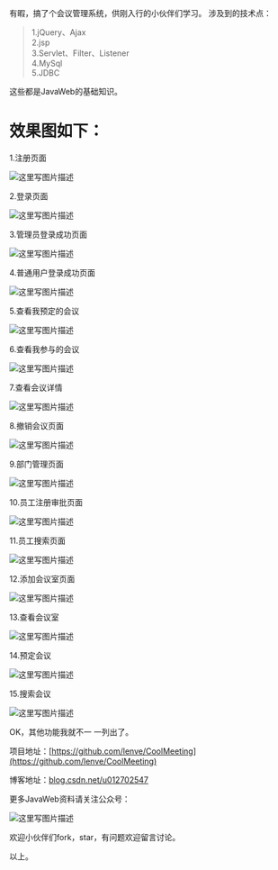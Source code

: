 有暇，搞了个会议管理系统，供刚入行的小伙伴们学习。
涉及到的技术点：
>1.jQuery、Ajax  
>2.jsp  
>3.Servlet、Filter、Listener  
>4.MySql  
>5.JDBC  

这些都是JavaWeb的基础知识。

# 效果图如下：

1.注册页面

![这里写图片描述](http://img.blog.csdn.net/20170823171603292?watermark/2/text/aHR0cDovL2Jsb2cuY3Nkbi5uZXQvdTAxMjcwMjU0Nw==/font/5a6L5L2T/fontsize/400/fill/I0JBQkFCMA==/dissolve/70/gravity/SouthEast)

2.登录页面

![这里写图片描述](http://img.blog.csdn.net/20170823171633940?watermark/2/text/aHR0cDovL2Jsb2cuY3Nkbi5uZXQvdTAxMjcwMjU0Nw==/font/5a6L5L2T/fontsize/400/fill/I0JBQkFCMA==/dissolve/70/gravity/SouthEast)

3.管理员登录成功页面

![这里写图片描述](http://img.blog.csdn.net/20170823172125371?watermark/2/text/aHR0cDovL2Jsb2cuY3Nkbi5uZXQvdTAxMjcwMjU0Nw==/font/5a6L5L2T/fontsize/400/fill/I0JBQkFCMA==/dissolve/70/gravity/SouthEast)

4.普通用户登录成功页面

![这里写图片描述](http://img.blog.csdn.net/20170823172140262?watermark/2/text/aHR0cDovL2Jsb2cuY3Nkbi5uZXQvdTAxMjcwMjU0Nw==/font/5a6L5L2T/fontsize/400/fill/I0JBQkFCMA==/dissolve/70/gravity/SouthEast)

5.查看我预定的会议

![这里写图片描述](http://img.blog.csdn.net/20170823172303995?watermark/2/text/aHR0cDovL2Jsb2cuY3Nkbi5uZXQvdTAxMjcwMjU0Nw==/font/5a6L5L2T/fontsize/400/fill/I0JBQkFCMA==/dissolve/70/gravity/SouthEast)

6.查看我参与的会议

![这里写图片描述](http://img.blog.csdn.net/20170823172345553?watermark/2/text/aHR0cDovL2Jsb2cuY3Nkbi5uZXQvdTAxMjcwMjU0Nw==/font/5a6L5L2T/fontsize/400/fill/I0JBQkFCMA==/dissolve/70/gravity/SouthEast)

7.查看会议详情

![这里写图片描述](http://img.blog.csdn.net/20170823173346210?watermark/2/text/aHR0cDovL2Jsb2cuY3Nkbi5uZXQvdTAxMjcwMjU0Nw==/font/5a6L5L2T/fontsize/400/fill/I0JBQkFCMA==/dissolve/70/gravity/SouthEast)

8.撤销会议页面

![这里写图片描述](http://img.blog.csdn.net/20170823173415973?watermark/2/text/aHR0cDovL2Jsb2cuY3Nkbi5uZXQvdTAxMjcwMjU0Nw==/font/5a6L5L2T/fontsize/400/fill/I0JBQkFCMA==/dissolve/70/gravity/SouthEast)

9.部门管理页面

![这里写图片描述](http://img.blog.csdn.net/20170823173518451?watermark/2/text/aHR0cDovL2Jsb2cuY3Nkbi5uZXQvdTAxMjcwMjU0Nw==/font/5a6L5L2T/fontsize/400/fill/I0JBQkFCMA==/dissolve/70/gravity/SouthEast)

10.员工注册审批页面

![这里写图片描述](http://img.blog.csdn.net/20170823173558720?watermark/2/text/aHR0cDovL2Jsb2cuY3Nkbi5uZXQvdTAxMjcwMjU0Nw==/font/5a6L5L2T/fontsize/400/fill/I0JBQkFCMA==/dissolve/70/gravity/SouthEast)

11.员工搜索页面

![这里写图片描述](http://img.blog.csdn.net/20170823173746983?watermark/2/text/aHR0cDovL2Jsb2cuY3Nkbi5uZXQvdTAxMjcwMjU0Nw==/font/5a6L5L2T/fontsize/400/fill/I0JBQkFCMA==/dissolve/70/gravity/SouthEast)

12.添加会议室页面

![这里写图片描述](http://img.blog.csdn.net/20170823173827439?watermark/2/text/aHR0cDovL2Jsb2cuY3Nkbi5uZXQvdTAxMjcwMjU0Nw==/font/5a6L5L2T/fontsize/400/fill/I0JBQkFCMA==/dissolve/70/gravity/SouthEast)

13.查看会议室

![这里写图片描述](http://img.blog.csdn.net/20170823174110459?watermark/2/text/aHR0cDovL2Jsb2cuY3Nkbi5uZXQvdTAxMjcwMjU0Nw==/font/5a6L5L2T/fontsize/400/fill/I0JBQkFCMA==/dissolve/70/gravity/SouthEast)

14.预定会议

![这里写图片描述](http://img.blog.csdn.net/20170823174135617?watermark/2/text/aHR0cDovL2Jsb2cuY3Nkbi5uZXQvdTAxMjcwMjU0Nw==/font/5a6L5L2T/fontsize/400/fill/I0JBQkFCMA==/dissolve/70/gravity/SouthEast)

15.搜索会议

![这里写图片描述](http://img.blog.csdn.net/20170823174154644?watermark/2/text/aHR0cDovL2Jsb2cuY3Nkbi5uZXQvdTAxMjcwMjU0Nw==/font/5a6L5L2T/fontsize/400/fill/I0JBQkFCMA==/dissolve/70/gravity/SouthEast)

OK，其他功能我就不一 一列出了。

项目地址：[https://github.com/lenve/CoolMeeting](https://github.com/lenve/CoolMeeting)

博客地址：[blog.csdn.net/u012702547](blog.csdn.net/u012702547)

更多JavaWeb资料请关注公众号：

![这里写图片描述](http://img.blog.csdn.net/20170823174820001?watermark/2/text/aHR0cDovL2Jsb2cuY3Nkbi5uZXQvdTAxMjcwMjU0Nw==/font/5a6L5L2T/fontsize/400/fill/I0JBQkFCMA==/dissolve/70/gravity/SouthEast)

欢迎小伙伴们fork，star，有问题欢迎留言讨论。

以上。

